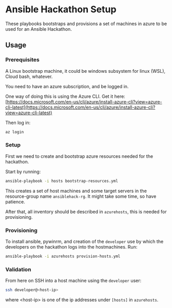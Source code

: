 # Ansible Hackathon Setup

These playbooks bootstraps and provisions a set of machines in azure to be used for an Ansible Hackathon.

## Usage

### Prerequisites

A Linux bootstrap machine, it could be windows subsystem for linux (WSL), Cloud bash, whatever.

You need to have an azure subscription, and be logged in.

One way of doing this is using the Azure CLI. Get it here: [https://docs.microsoft.com/en-us/cli/azure/install-azure-cli?view=azure-cli-latest](https://docs.microsoft.com/en-us/cli/azure/install-azure-cli?view=azure-cli-latest)

Then log in:

```bash
az login
```

### Setup

First we need to create and bootstrap azure resources needed for the hackathon.

Start by running:

```bash
ansible-playbook -i hosts bootstrap-resources.yml
```

This creates a set of host machines and some target servers in the resource-group name `ansiblehack-rg`. 
It might take some time, so have patience.

After that, all inventory should be described in  `azurehosts`, this is needed for provisioning.

### Provisioning

To install ansible, pywinrm, and creation of the `developer` use by which the developers on the hackathon logs into the hostmachines.
Run:

```bash
ansible-playbook -i azurehosts provision-hosts.yml
```

### Validation

From here on SSH into a host machine using the `developer` user:

```bash
ssh developer@<host-ip>
```

where \<host-ip\> is one of the ip addresses under `[hosts]` in `azurehosts`.
